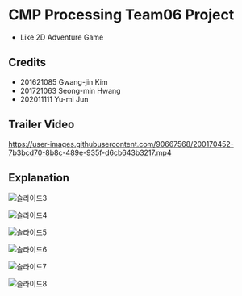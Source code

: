# CMP Processing Team06 Project
- Like 2D Adventure Game

## Credits
- 201621085 Gwang-jin Kim
- 201721063 Seong-min Hwang
- 202011111 Yu-mi Jun

## Trailer Video
https://user-images.githubusercontent.com/90667568/200170452-7b3bcd70-8b8c-489e-935f-d6cb643b3217.mp4

## Explanation
![슬라이드3](https://user-images.githubusercontent.com/90667568/200167551-7979c2d4-a236-44b7-8f16-5b6e904eaa3d.JPG)

![슬라이드4](https://user-images.githubusercontent.com/90667568/200167563-5abfcb0f-f509-4cd0-8f22-72efc59acb03.JPG)

![슬라이드5](https://user-images.githubusercontent.com/90667568/200167566-fb1442f4-15d5-4649-8319-afee16e3d441.JPG)

![슬라이드6](https://user-images.githubusercontent.com/90667568/200167567-752c19f7-e3c9-4526-86ac-c41ff8742d82.JPG)

![슬라이드7](https://user-images.githubusercontent.com/90667568/200167569-087a2e20-aae5-43b3-9c74-df7564c7ab9d.JPG)

![슬라이드8](https://user-images.githubusercontent.com/90667568/200167621-6893a816-65de-4888-be07-af7f133b3ded.jpg)
